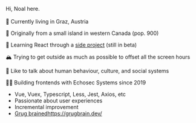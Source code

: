 

<!--
**noalbalint/noalbalint** is a ✨ _special_ ✨ repository because its `README.md` (this file) appears on your GitHub profile.

Here are some ideas to get you started:

- 🔭 I’m currently working on ...
- 🌱 I’m currently learning ...
- 👯 I’m looking to collaborate on ...
- 🤔 I’m looking for help with ...
- 💬 Ask me about ...
- 📫 How to reach me: ...
- 😄 Pronouns: ...
- ⚡ Fun fact: ...
-->

Hi, Noal here.
<br><br>
📍 Currently living in Graz, Austria <br>

:hatching_chick: Originally from a small island in western Canada (pop. 900) <br>

🌱 Learning React through a [side project](https://www.instantlessonplan.com/) (still in beta) <br>

🏔 Trying to get outside as much as possible to offset all the screen hours <br>
  
💭 Like to talk about human behaviour, culture, and social systems <br>

👨‍💻 Building frontends with Echosec Systems since 2019
- Vue, Vuex, Typescript, Less, Jest, Axios, etc
- Passionate about user experiences
- Incremental improvement
- [Grug brained](https://grugbrain.dev/)https://grugbrain.dev/ 

